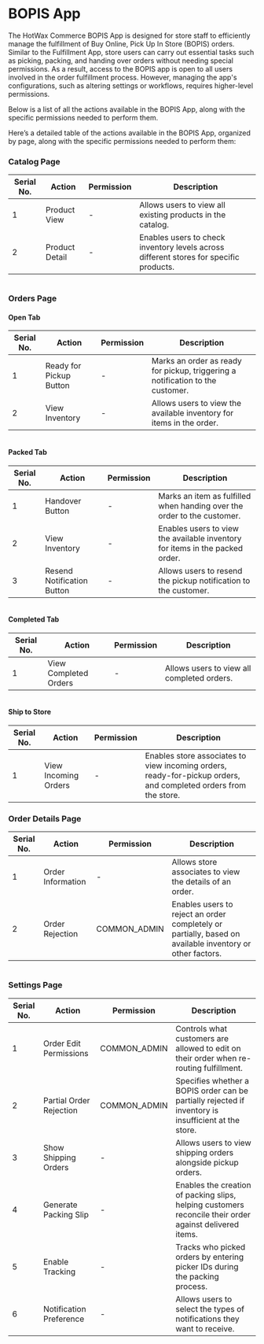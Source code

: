 # BOPIS App

The HotWax Commerce BOPIS App is designed for store staff to efficiently manage the fulfillment of Buy Online, Pick Up In Store (BOPIS) orders. Similar to the Fulfillment App, store users can carry out essential tasks such as picking, packing, and handing over orders without needing special permissions. As a result, access to the BOPIS app is open to all users involved in the order fulfillment process. However, managing the app's configurations, such as altering settings or workflows, requires higher-level permissions.

Below is a list of all the actions available in the BOPIS App, along with the specific permissions needed to perform them.

Here’s a detailed table of the actions available in the BOPIS App, organized by page, along with the specific permissions needed to perform them:

### Catalog Page

| Serial No. | Action         | Permission | Description                                                                            |
| ---------- | -------------- | ---------- | -------------------------------------------------------------------------------------- |
| 1          | Product View   | -          | Allows users to view all existing products in the catalog.                             |
| 2          | Product Detail | -          | Enables users to check inventory levels across different stores for specific products. |

<figure><img src="../../.gitbook/assets/catalog.png" alt=""><figcaption></figcaption></figure>

### Orders Page

#### Open Tab

| Serial No. | Action                  | Permission | Description                                                                    |
| ---------- | ----------------------- | ---------- | ------------------------------------------------------------------------------ |
| 1          | Ready for Pickup Button | -          | Marks an order as ready for pickup, triggering a notification to the customer. |
| 2          | View Inventory          | -          | Allows users to view the available inventory for items in the order.           |

<figure><img src="../../.gitbook/assets/open order.png" alt=""><figcaption></figcaption></figure>

#### Packed Tab

| Serial No. | Action                     | Permission | Description                                                                  |
| ---------- | -------------------------- | ---------- | ---------------------------------------------------------------------------- |
| 1          | Handover Button            | -          | Marks an item as fulfilled when handing over the order to the customer.      |
| 2          | View Inventory             | -          | Enables users to view the available inventory for items in the packed order. |
| 3          | Resend Notification Button | -          | Allows users to resend the pickup notification to the customer.              |

<figure><img src="../../.gitbook/assets/Packed Orders.png" alt=""><figcaption></figcaption></figure>

#### Completed Tab

| Serial No. | Action                | Permission | Description                                |
| ---------- | --------------------- | ---------- | ------------------------------------------ |
| 1          | View Completed Orders | -          | Allows users to view all completed orders. |

<figure><img src="../../.gitbook/assets/completed (1) (1).png" alt=""><figcaption></figcaption></figure>

#### Ship to Store

| Serial No. | Action               | Permission | Description                                                                                                     |
| ---------- | -------------------- | ---------- | --------------------------------------------------------------------------------------------------------------- |
| 1          | View Incoming Orders | -          | Enables store associates to view incoming orders, ready-for-pickup orders, and completed orders from the store. |

### Order Details Page

| Serial No. | Action            | Permission    | Description                                                                                              |
| ---------- | ----------------- | ------------- | -------------------------------------------------------------------------------------------------------- |
| 1          | Order Information | -             | Allows store associates to view the details of an order.                                                 |
| 2          | Order Rejection   | COMMON\_ADMIN | Enables users to reject an order completely or partially, based on available inventory or other factors. |

<figure><img src="../../.gitbook/assets/order details (1) (1).png" alt=""><figcaption></figcaption></figure>

### Settings Page

| Serial No. | Action                  | Permission    | Description                                                                                             |
| ---------- | ----------------------- | ------------- | ------------------------------------------------------------------------------------------------------- |
| 1          | Order Edit Permissions  | COMMON\_ADMIN | Controls what customers are allowed to edit on their order when re-routing fulfillment.                 |
| 2          | Partial Order Rejection | COMMON\_ADMIN | Specifies whether a BOPIS order can be partially rejected if inventory is insufficient at the store.    |
| 3          | Show Shipping Orders    | -             | Allows users to view shipping orders alongside pickup orders.                                           |
| 4          | Generate Packing Slip   | -             | Enables the creation of packing slips, helping customers reconcile their order against delivered items. |
| 5          | Enable Tracking         | -             | Tracks who picked orders by entering picker IDs during the packing process.                             |
| 6          | Notification Preference | -             | Allows users to select the types of notifications they want to receive.                                 |

<figure><img src="../../.gitbook/assets/settings (1).png" alt=""><figcaption></figcaption></figure>


